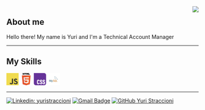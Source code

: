 <img align='right' src="https://github-readme-stats.vercel.app/api?username=yuristraccioni&show_icons=true&title_color=783c00&text_color=af552e&icon_color=783c00&bg_color=f8efd4&cache_seconds=2300">


## About me

Hello there! My name is Yuri and I'm a Technical Account Manager

----

##  My Skills

<code><img height="32" src="https://raw.githubusercontent.com/github/explore/80688e429a7d4ef2fca1e82350fe8e3517d3494d/topics/javascript/javascript.png" alt="Javascript"/></code>
<code><img height="32" src="https://raw.githubusercontent.com/github/explore/80688e429a7d4ef2fca1e82350fe8e3517d3494d/topics/html/html.png" alt="HTML5"/></code>
<code><img height="32" src="https://raw.githubusercontent.com/github/explore/80688e429a7d4ef2fca1e82350fe8e3517d3494d/topics/css/css.png" alt="CSS"/></code>
<code><img height="32" src="https://raw.githubusercontent.com/github/explore/80688e429a7d4ef2fca1e82350fe8e3517d3494d/topics/mysql/mysql.png" alt="MySQL"/></code>

----

[![Linkedin: yuristraccioni](https://img.shields.io/badge/-yuristraccioni-blue?style=flat-square&logo=Linkedin&logoColor=white&link=https://www.linkedin.com/in/yuristraccioni/)](https://www.linkedin.com/in/yuristraccioni/)
[![Gmail Badge](https://img.shields.io/badge/-Gmail-FF0000?style=flat-square&labelColor=FF0000&logo=gmail&logoColor=white&link=mailto:yuristraccioni@gmail.com)](mailto:yuristraccioni@gmail.com)
[![GitHub Yuri Straccioni]( https://img.shields.io/github/followers/yuristraccioni?label=follow&style=social)](https://github.com/yuristraccioni)
